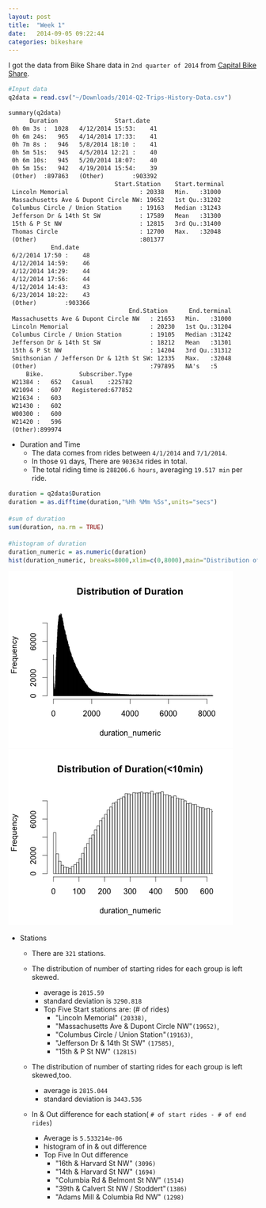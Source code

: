 ```yaml
---
layout: post
title:  "Week 1"
date:   2014-09-05 09:22:44
categories: bikeshare
---
```


I got the data from Bike Share data in `2nd quarter of 2014` from [Capital Bike Share](http://www.capitalbikeshare.com/trip-history-data).

```r
#Input data
q2data = read.csv("~/Downloads/2014-Q2-Trips-History-Data.csv")
```
```
summary(q2data)
      Duration                Start.date
 0h 0m 3s :  1028   4/12/2014 15:53:    41  
 0h 6m 24s:   965   4/14/2014 17:33:    41  
 0h 7m 8s :   946   5/8/2014 18:10 :    41  
 0h 5m 51s:   945   4/5/2014 12:21 :    40  
 0h 6m 10s:   945   5/20/2014 18:07:    40  
 0h 5m 15s:   942   4/19/2014 15:54:    39  
 (Other)  :897863   (Other)        :903392  
                              Start.Station    Start.terminal
 Lincoln Memorial                    : 20338   Min.   :31000  
 Massachusetts Ave & Dupont Circle NW: 19652   1st Qu.:31202  
 Columbus Circle / Union Station     : 19163   Median :31243  
 Jefferson Dr & 14th St SW           : 17589   Mean   :31300  
 15th & P St NW                      : 12815   3rd Qu.:31400  
 Thomas Circle                       : 12700   Max.   :32048  
 (Other)                             :801377
            End.date
 6/2/2014 17:50 :    48  
 4/12/2014 14:59:    46  
 4/12/2014 14:29:    44  
 4/12/2014 17:56:    44  
 4/12/2014 14:43:    43  
 6/23/2014 18:22:    43  
 (Other)        :903366  
                                  End.Station      End.terminal  
 Massachusetts Ave & Dupont Circle NW   : 21653   Min.   :31000  
 Lincoln Memorial                       : 20230   1st Qu.:31204  
 Columbus Circle / Union Station        : 19105   Median :31242  
 Jefferson Dr & 14th St SW              : 18212   Mean   :31301  
 15th & P St NW                         : 14204   3rd Qu.:31312  
 Smithsonian / Jefferson Dr & 12th St SW: 12335   Max.   :32048  
 (Other)                                :797895   NA's   :5
     Bike.          Subscriber.Type  
 W21384 :   652   Casual    :225782  
 W21094 :   607   Registered:677852  
 W21634 :   603
 W21430 :   602
 W00300 :   600
 W21420 :   596
 (Other):899974
 ```
* Duration and Time
  * The data comes from rides between `4/1/2014` and `7/1/2014`.
  * In those `91` days, There are `903634` rides in total.
  * The total riding time is `288206.6 hours`, averaging `19.517 min` per ride.

```r
duration = q2data$Duration
duration = as.difftime(duration,"%Hh %Mm %Ss",units="secs")

#sum of duration
sum(duration, na.rm = TRUE)

#histogram of duration
duration_numeric = as.numeric(duration)
hist(duration_numeric, breaks=8000,xlim=c(0,8000),main="Distribution of Duration")

```

![Distribution of Duration](https://github.com/yunhaolucky/yunhaolucky.github.io/blob/master/assets/bikeshare/week1/distributionofduration.png?raw=true)
![Distribution of Duration(<10 min)](https://github.com/yunhaolucky/yunhaolucky.github.io/blob/master/assets/bikeshare/week1/distributionofduration10min.png?raw=true)

* Stations
  * There are `321` stations.
  * The distribution of number of starting rides for each group is left skewed.
    * average is `2815.59`
    * standard deviation is `3290.818`
    * Top Five Start stations are: (# of rides)
      * "Lincoln Memorial" `(20338)`,
      * "Massachusetts Ave & Dupont Circle NW"`(19652)`,
      * "Columbus Circle / Union Station"`(19163)`,
      * "Jefferson Dr & 14th St SW" `(17585)`,
      * "15th & P St NW" `(12815)`
  * The distribution of number of starting rides for each group is left skewed,too.
    * average is `2815.044`
    * standard deviation is `3443.536`

  * In & Out difference for each station( `# of start rides - # of end rides`)
    * Average is `5.533214e-06`
    * histogram of in & out difference
    * Top Five In Out difference
      * "16th & Harvard St NW" `(3096)`
      * "14th & Harvard St NW" `(1694)`
      * "Columbia Rd & Belmont St NW" `(1514)`
      * "39th & Calvert St NW / Stoddert"`(1386)`
      * "Adams Mill & Columbia Rd NW" `(1298)`
